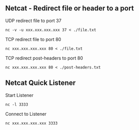 Netcat - Redirect file or header to a port
-------------------------------------------
UDP redirect file to port 37
```
nc -v -u xxx.xxx.xxx.xxx 37 < ./file.txt
```
TCP redirect file to port 80
```
nc xxx.xxx.xxx.xxx 80 < ./file.txt
```
TCP redirect post-headers to port 80
```
nc xxx.xxx.xxx.xxx 80 < ./post-headers.txt
```

Netcat Quick Listener
-------------------------------------------
Start Listener
```
nc -l 3333
```
Connect to Listener
```
nc xxx.xxx.xxx.xxx 3333
```
